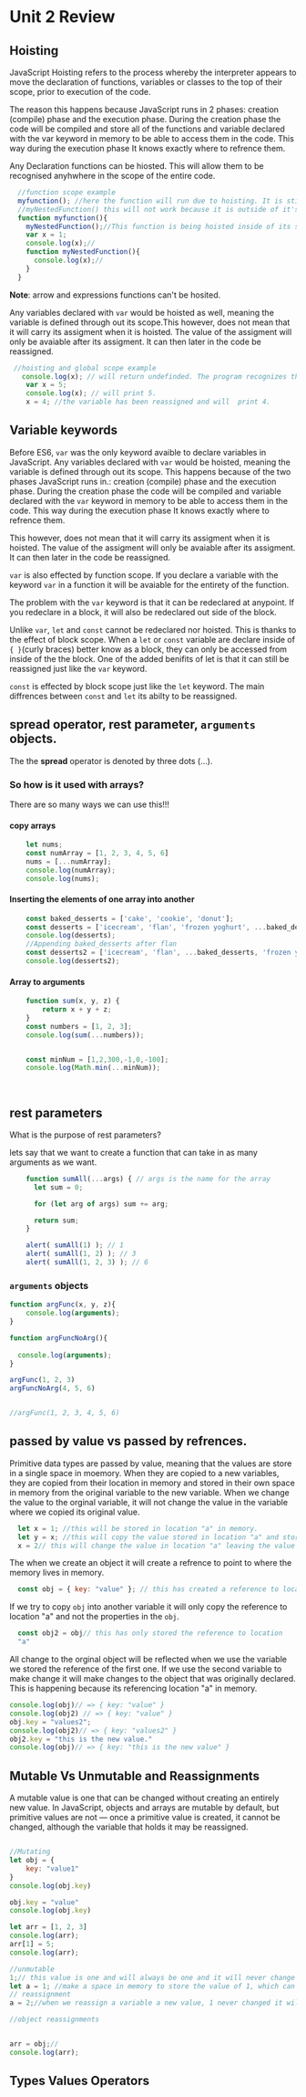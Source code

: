 # Unit 2 Review 

## Hoisting

JavaScript Hoisting refers to the process whereby the interpreter appears to move the declaration of functions, variables or classes to the top of their scope, prior to execution of the code.

The reason this happens because JavaScript runs in 2 phases: creation (compile) phase and the execution phase. During the creation phase the code will be compiled and store all of the functions and variable declared with the var keyword in memory to be able to access them in the code. This way during the execution phase It knows exactly where to refrence them.

Any Declaration functions can be hiosted. This will allow them to be recognised anyhwhere in the scope of the entire code.  

```js
  //function scope example
  myfunction(); //here the function will run due to hoisting. It is still at the the top of its scope. this will run
  //myNestedFunction() this will not work because it is outside of it's scope.
  function myfunction(){
  	myNestedFunction();//This function is being hoisted inside of its scope it will and can run.
    var x = 1;
    console.log(x);//
    function myNestedFunction(){
      console.log(x);//
    }
  }
  ```

**Note**: arrow and expressions functions can't be hosited.

Any variables declared with `var` would be hoisted as well, meaning the variable is defined through out its scope.This however, does not mean that it will carry its assigment when it is hoisted. The value of the assigment will only be avaiable after its assigment. It can then later in the code be reassigned.

```js
 //hoisting and global scope example
   console.log(x); // will return undefinded. The program recognizes that this variables exists. 
    var x = 5;
    console.log(x); // will print 5.
    x = 4; //the variable has been reassigned and will  print 4.
  ```
## Variable keywords

Before ES6, `var` was the only keyword avaible to declare variables in JavaScript. Any variables declared with `var` would be hoisted, meaning the variable is defined through out its scope. This happens because of the two phases JavaScript runs in.: creation (compile) phase and the execution phase. During the creation phase the code will be compiled and variable declared with the `var` keyword in memory to be able to access them in the code. This way during the execution phase It knows exactly where to refrence them. 

This however, does not mean that it will carry its assigment when it is hoisted. The value of the assigment will only be avaiable after its assigment. It can then later in the code be reassigned.

`var` is also effected by function scope. If you declare a variable with the keyword `var` in a function it will be avaiable for the entirety of the function. 
  
The problem with the `var` keyword is that it can be redeclared at anypoint. If you redeclare in a block, it will also be redeclared out side of the block.
  
Unlike `var`, `let` and `const` cannot be redeclared nor hoisted. This is thanks to the effect of block scope. When a `let` or `const` variable are declare inside of `{ }`(curly braces) better know as a block, they can only be accessed from inside of the the block. One of the added benifits of let is that it can still be reassigned just like the `var` keyword.

 `const` is effected by block scope just like the `let` keyword. The main diffrences between `const` and `let` its abilty to be reassigned.  
 

## spread operator, rest parameter, `arguments` objects.
The the **spread** operator is denoted by three dots (...). 

### So how is it used with arrays?

There are so many ways we can use this!!!

#### copy arrays

```js
    let nums;
    const numArray = [1, 2, 3, 4, 5, 6]
    nums = [...numArray];
    console.log(numArray);
    console.log(nums);
```

 #### Inserting the elements of one array into another

```js
    const baked_desserts = ['cake', 'cookie', 'donut'];
    const desserts = ['icecream', 'flan', 'frozen yoghurt', ...baked_desserts];
    console.log(desserts);
    //Appending baked_desserts after flan
    const desserts2 = ['icecream', 'flan', ...baked_desserts, 'frozen yoghurt'];
    console.log(desserts2);
```

#### Array to arguments

```js
    function sum(x, y, z) {
        return x + y + z;
    }
    const numbers = [1, 2, 3];
    console.log(sum(...numbers));


    const minNum = [1,2,300,-1,0,-100];
    console.log(Math.min(...minNum));

    
```
## rest parameters

What is the purpose of rest parameters? 

lets say that we want to create a function that can take in as many arguments as we want.

```js
    function sumAll(...args) { // args is the name for the array
      let sum = 0;

      for (let arg of args) sum += arg;

      return sum;
    }

    alert( sumAll(1) ); // 1
    alert( sumAll(1, 2) ); // 3
    alert( sumAll(1, 2, 3) ); // 6
```
### `arguments` objects

```js
function argFunc(x, y, z){
	console.log(arguments);
}

function argFuncNoArg(){
  
  console.log(arguments);
}

argFunc(1, 2, 3)
argFuncNoArg(4, 5, 6)


//argFunc(1, 2, 3, 4, 5, 6)
```
## passed by value vs passed by refrences.

Primitive data types are passed by value, meaning that the values are store in a single space in moemory. When they are copied to a new variables, they are copied from their location in memory and stored in their own space in memory from the original variable to the new variable. When we change the value to the orginal variable, it will not change the value in the variable where we copied its original value.
```js
  let x = 1; //this will be stored in location "a" in memory.
  let y = x; //this will copy the value stored in location "a" and store it in the new location "b"
  x = 2// this will change the value in location "a" leaving the value in location "b" unchanged.
```


The when we create an object it will create a refrence to point to where the memory lives in memory.

```js
  const obj = { key: "value" }; // this has created a reference to location "a" in memory.
```
If we try to copy `obj` into another variable it will only copy the reference to location "a" and not the properties in the `obj`. 

```js
  const obj2 = obj// this has only stored the reference to location 
  "a"
```
All change to the orginal object will be reflected when we use the variable we stored the reference of the first one. If we use the second variable to make change it will make changes to the object that was originally declared. This is happening because its referencing location "a" in memory.

```js
console.log(obj)// => { key: "value" }
console.log(obj2) // => { key: "value" }
obj.key = "values2";
console.log(obj2)// => { key: "values2" }
obj2.key = "this is the new value."
console.log(obj)// => { key: "this is the new value" }
```
## Mutable Vs Unmutable and Reassignments

A mutable value is one that can be changed without creating an entirely new value. In JavaScript, objects and arrays are mutable by default, but primitive values are not — once a primitive value is created, it cannot be changed, although the variable that holds it may be reassigned.

```js

//Mutating
let obj = {
	key: "value1"
}
console.log(obj.key)

obj.key = "value"
console.log(obj.key)

let arr = [1, 2, 3]
console.log(arr);
arr[1] = 5;
console.log(arr);

//unmutable
1;// this value is one and will always be one and it will never change making it unmutable.
let a = 1; //make a space in memory to store the value of 1, which can still never change. 
// reassignment
a = 2;//when we reassign a variable a new value, 1 never changed it will always be 1, the variable where it was store removed it and now is storing a new value.

//object reassignments


arr = obj;//
console.log(arr);
```

## Types Values Operators